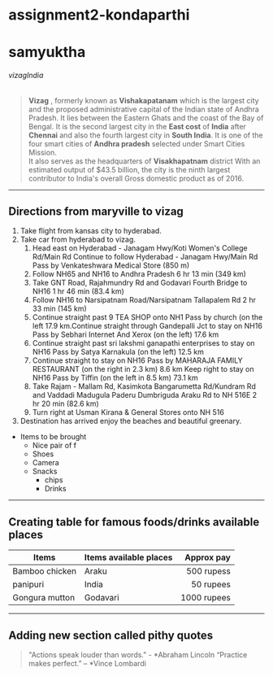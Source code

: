 # assignment2-kondaparthi
# samyuktha
###### vizagIndia
>**Vizag** , formerly known as **Vishakapatanam** which is the largest city and the proposed administrative capital of the Indian state of Andhra Pradesh. It lies between the Eastern Ghats and the coast of the Bay of Bengal.
It is the second largest city in the **East cost** of **India** after **Chennai** and also the fourth largest city in **South India**. It is one of the four smart cities of **Andhra pradesh** selected under Smart Cities Mission. <br> It also serves as the headquarters of **Visakhapatnam** district With an estimated output of $43.5 billion, the city is the ninth largest contributor to India's overall Gross domestic product as of 2016.
---
## Directions from maryville to vizag
1. Take flight from kansas city to hyderabad.
2. Take car from hyderabad to vizag.
   1. Head east on Hyderabad - Janagam Hwy/Koti Women's College Rd/Main Rd Continue to follow Hyderabad - Janagam Hwy/Main Rd Pass by Venkateshwara Medical Store (850 m)
   2. Follow NH65 and NH16 to Andhra Pradesh 6 hr 13 min (349 km)
   3. Take GNT Road, Rajahmundry Rd and Godavari Fourth Bridge to NH16 1 hr 46 min (83.4 km)
   4. Follow NH16 to Narsipatnam Road/Narsipatnam Tallapalem Rd 2 hr 33 min (145 km)
   5. Continue straight past 9 TEA SHOP onto NH1 Pass by church (on the left 17.9 km.Continue straight through Gandepalli Jct to stay on NH16 Pass by Sebhari Internet And Xerox (on the left) 17.6 km
   6. Continue straight past sri lakshmi ganapathi enterprises to stay on NH16 Pass by Satya Karnakula (on the left) 12.5 km
   8. Continue straight to stay on NH16 Pass by MAHARAJA FAMILY RESTAURANT (on the right in 2.3 km) 8.6 km Keep right to stay on NH16 Pass by Tiffin (on the left in 8.5 km) 73.1 km
   9. Take Rajam - Mallam Rd, Kasimkota Bangarumetta Rd/Kundram Rd and Vaddadi Madugula Paderu Dumbriguda Araku Rd to NH 516E
      2 hr 20 min (82.6 km)
   10. Turn right at Usman Kirana & General Stores onto NH 516
3. Destination has arrived enjoy the beaches and beautiful greenary.
* Items to be brought
  * Nice pair of f  
  * Shoes
  * Camera
  * Snacks
    * chips
    * Drinks
---
## Creating table for famous foods/drinks available places
| Items | Items available places | Approx pay |
| ---   | ---       | ---:                    |
| Bamboo chicken | Araku    | 500 rupess  |
| panipuri       | India    |  50 rupees  |
| Gongura mutton | Godavari | 1000 rupees |
---
## Adding new section called pithy quotes
>"Actions speak louder than words." - *Abraham Lincoln
>“Practice makes perfect.” – *Vince Lombardi




